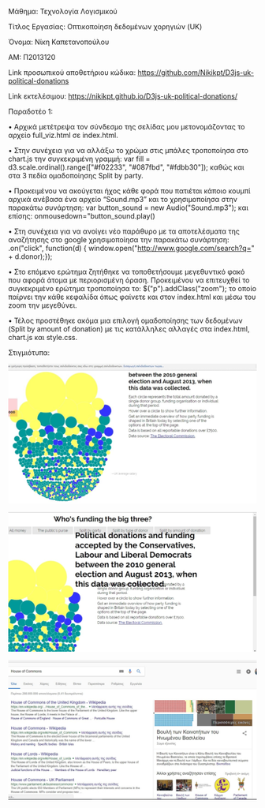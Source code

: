 Μάθημα: Τεχνολογία Λογισμικού



Τίτλος Εργασίας: Οπτικοποίηση δεδομένων χορηγιών (UK)

Όνομα: Νίκη Καπετανοπούλου

ΑΜ: Π2013120


Link προσωπικού αποθετήριου κώδικα: https://github.com/Nikikpt/D3js-uk-political-donations

Link εκτελέσιμου:
https://nikikpt.github.io/D3js-uk-political-donations/



Παραδοτέο 1:

•	Αρχικά μετέτρεψα τον σύνδεσμο της σελίδας μου μετονομάζοντας το αρχείο full_viz.html σε index.html.

•	Στην συνέχεια για να αλλάξω το χρώμα στις μπάλες τροποποίησα στο chart.js την συγκεκριμένη γραμμή: var fill = d3.scale.ordinal().range(["#f02233", "#087fbd", "#fdbb30"]); καθώς και στα 3 πεδία ομαδοποίησης Split by party.

•	Προκειμένου να ακούγεται ήχος κάθε φορά που πατιέται κάποιο κουμπί αρχικά ανέβασα ένα αρχείο “Sound.mp3” και το χρησιμοποίησα στην παρακάτω συνάρτηση:
var button_sound = new Audio("Sound.mp3");
και επίσης: onmousedown="button_sound.play()

•	Στη συνέχεια για να ανοίγει νέο παράθυρο με τα αποτελέσματα της αναζήτησης στο google χρησιμοποίησα την παρακάτω συνάρτηση:
.on("click", function(d) { window.open("http://www.google.com/search?q=" + d.donor);});

•	Στο επόμενο ερώτημα ζητήθηκε να τοποθετήσουμε μεγεθυντικό φακό που αφορά άτομα με περιορισμένη όραση. Προκειμένου να επιτευχθεί το συγκεκριμένο ερώτημα τροποποίησα το: $("p").addClass("zoom");
το οποίο παίρνει την κάθε κεφαλίδα όπως φαίνετε και στον index.html και μέσω του zoom την μεγεθύνει. 

•	Τέλος προστέθηκε ακόμα μια επιλογή ομαδοποίησης των δεδομένων (Split by amount of donation) με τις κατάλληλες αλλαγές στα index.html, chart.js και style.css.


Στιγμιότυπα:


![ScreenShot](two.jpg)


![ScreenShot](three.jpg)


![ScreenShot](one.jpg)

